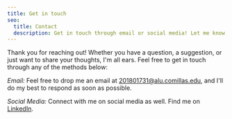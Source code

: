 ```yaml
---
title: Get in touch
seo:
  title: Contact
  description: Get in touch through email or social media! Let me know how I can help.
---
```


Thank you for reaching out! Whether you have a question, a suggestion, or just want to share your thoughts, I'm all ears. Feel free to get in touch through any of the methods below:

_Email:_
Feel free to drop me an email at [201801731@alu.comillas.edu](mailto:201801731@alu.comillas.edu), and I'll do my best to respond as soon as possible.

_Social Media:_
Connect with me on social media as well. Find me on [LinkedIn](https://www.linkedin.com/jobs/view/3987031536/).
